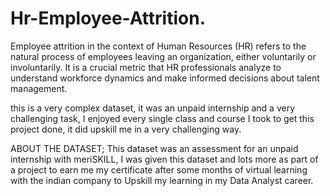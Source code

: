 # Hr-Employee-Attrition.
Employee attrition in the context of Human Resources (HR) refers to the natural process of employees leaving an organization, either voluntarily or involuntarily. It is a crucial metric that HR professionals analyze to understand workforce dynamics and make informed decisions about talent management.

this is a very complex dataset, it was an unpaid internship and a very challenging task, I enjoyed every single class and course I took to get this project done, it did upskill me in a very challenging way.


ABOUT THE DATASET;
This dataset was an assessment for an unpaid internship with meriSKILL, I was given this dataset and lots more as part of a project to earn me my certificate after some months of virtual learning with the indian company to Upskill my learning in my Data Analyst career. 

